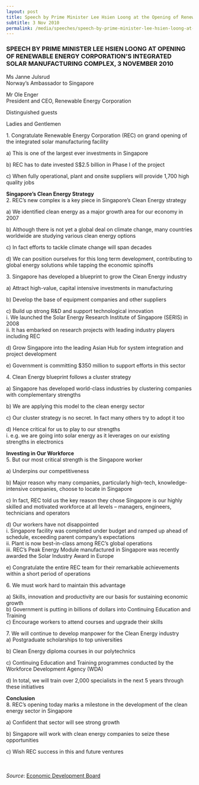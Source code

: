 ```yaml
---
layout: post
title: Speech by Prime Minister Lee Hsien Loong at the Opening of Renewable Energy Corporation’s Integrated Solar Manufacturing Complex
subtitle: 3 Nov 2010
permalink: /media/speeches/speech-by-prime-minister-lee-hsien-loong-at-opening-of-renewable-energy-corporation-s-integrated-solar-manufacturing-complex-3-november-2010
---
```


### SPEECH BY PRIME MINISTER LEE HSIEN LOONG AT OPENING OF RENEWABLE ENERGY CORPORATION’S INTEGRATED SOLAR MANUFACTURING COMPLEX, 3 NOVEMBER 2010

Ms Janne Julsrud  
Norway’s Ambassador to Singapore

Mr Ole Enger  
President and CEO, Renewable Energy Corporation

Distinguished guests

Ladies and Gentlemen

1.&nbsp;Congratulate Renewable Energy Corporation (REC) on grand opening of the integrated solar manufacturing facility

a)&nbsp;This is one of the largest ever investments in Singapore

b)&nbsp;REC has to date invested S$2.5 billion in Phase I of the project

c)&nbsp;When fully operational, plant and onsite suppliers will provide 1,700 high quality jobs

**Singapore’s Clean Energy Strategy**  
2.&nbsp;REC’s new complex is a key piece in Singapore’s Clean Energy strategy

a)&nbsp;We identified clean energy as a major growth area for our economy in 2007

b)&nbsp;Although there is not yet a global deal on climate change, many countries worldwide are studying various clean energy options

c)&nbsp;In fact efforts to tackle climate change will span decades

d)&nbsp;We can position ourselves for this long term development, contributing to global energy solutions while tapping the economic spinoffs

3.&nbsp;Singapore has developed a blueprint to grow the Clean Energy industry

a)&nbsp;Attract high-value, capital intensive investments in manufacturing

b)&nbsp;Develop the base of equipment companies and other suppliers

c)&nbsp;Build up strong R&D and support technological innovation  
i.&nbsp;We launched the Solar Energy Research Institute of Singapore (SERIS) in 2008  
ii.&nbsp;It has embarked on research projects with leading industry players including REC

d)&nbsp;Grow Singapore into the leading Asian Hub for system integration and project development

e)&nbsp;Government is committing $350 million to support efforts in this sector

4.&nbsp;Clean Energy blueprint follows a cluster strategy

a)&nbsp;Singapore has developed world-class industries by clustering companies with complementary strengths

b)&nbsp;We are applying this model to the clean energy sector

c)&nbsp;Our cluster strategy is no secret. In fact many others try to adopt it too

d)&nbsp;Hence critical for us to play to our strengths  
i.&nbsp;e.g. we are going into solar energy as it leverages on our existing strengths in electronics

**Investing in Our Workforce**  
5.&nbsp;But our most critical strength is the Singapore worker

a)&nbsp;Underpins our competitiveness

b)&nbsp;Major reason why many companies, particularly high-tech, knowledge-intensive companies, choose to locate in Singapore

c)&nbsp;In fact, REC told us the key reason they chose Singapore is our highly skilled and motivated workforce at all levels – managers, engineers, technicians and operators

d)&nbsp;Our workers have not disappointed  
i.&nbsp;Singapore facility was completed under budget and ramped up ahead of schedule, exceeding parent company’s expectations  
ii.&nbsp;Plant is now best-in-class among REC’s global operations  
iii.&nbsp;REC’s Peak Energy Module manufactured in Singapore was recently awarded the Solar Industry Award in Europe

e)&nbsp;Congratulate the entire REC team for their remarkable achievements within a short period of operations

6.&nbsp;We must work hard to maintain this advantage

a)&nbsp;Skills, innovation and productivity are our basis for sustaining economic growth  
b)&nbsp;Government is putting in billions of dollars into Continuing Education and Training  
c)&nbsp;Encourage workers to attend courses and upgrade their skills

7.&nbsp;We will continue to develop manpower for the Clean Energy industry  
a)&nbsp;Postgraduate scholarships to top universities

b)&nbsp;Clean Energy diploma courses in our polytechnics

c)&nbsp;Continuing Education and Training programmes conducted by the Workforce Development Agency (WDA)

d)&nbsp;In total, we will train over 2,000 specialists in the next 5 years through these initiatives

**Conclusion**  
8.&nbsp;REC’s opening today marks a milestone in the development of the clean energy sector in Singapore

a)&nbsp;Confident that sector will see strong growth

b)&nbsp;Singapore will work with clean energy companies to seize these opportunities

c)&nbsp;Wish REC success in this and future ventures
<br><br><br>


*Source*: [<a href="https://www.edb.gov.sg/" target="_blank">Economic Development Board</a>](https://www.edb.gov.sg/)
